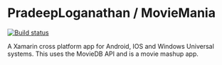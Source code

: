 # PradeepLoganathan / MovieMania

[![Build status](https://ci.appveyor.com/api/projects/status/dhtss7nkrph5efl2?svg=true)](https://ci.appveyor.com/project/PradeepLoganathan/moviemania)



A Xamarin cross platform app for Android, IOS and Windows Universal systems. This uses the MovieDB API and is a movie mashup app.
